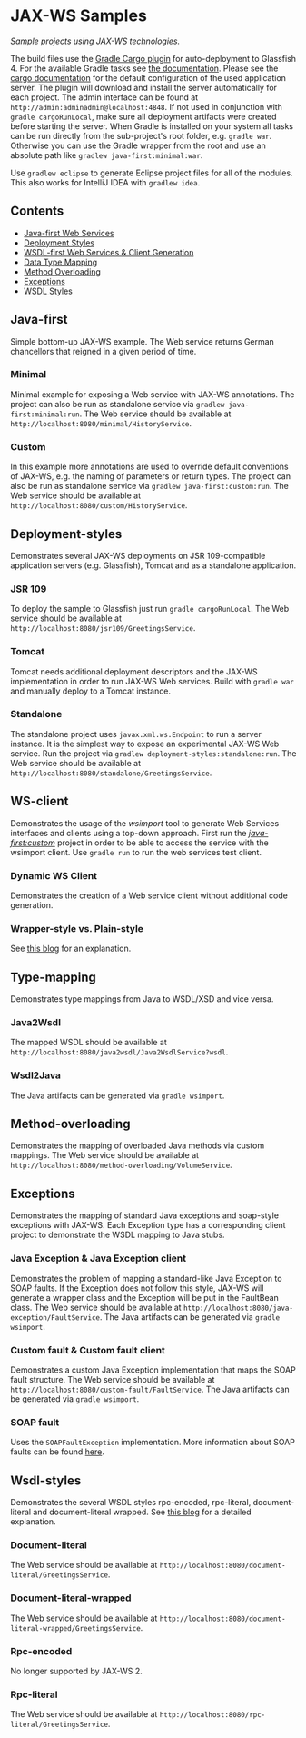 # JAX-WS Samples

*Sample projects using JAX-WS technologies.*

The build files use the [Gradle Cargo plugin](https://github.com/bmuschko/gradle-cargo-plugin) for auto-deployment to Glassfish 4.
For the available Gradle tasks see [the documentation](https://github.com/bmuschko/gradle-cargo-plugin#tasks). 
Please see the [cargo documentation](https://codehaus-cargo.github.io/cargo/Glassfish+4.x.html) for the default configuration of the used application server.
The plugin will download and install the server automatically for each project. The admin interface can be found at `http://admin:adminadmin@localhost:4848`. If not used in conjunction with `gradle cargoRunLocal`, make sure all deployment artifacts were created before starting the server.
When Gradle is installed on your system all tasks can be run directly from the sub-project's root folder, e.g. `gradle war`. Otherwise you can use the Gradle wrapper from the root and use an absolute path like `gradlew java-first:minimal:war`.

Use `gradlew eclipse` to generate Eclipse project files for all of the modules.
This also works for IntelliJ IDEA with `gradlew idea`.

## Contents
- [Java-first Web Services](#java-first)
- [Deployment Styles](#deployment-styles)
- [WSDL-first Web Services & Client Generation](#ws-client)
- [Data Type Mapping](#type-mapping)
- [Method Overloading](#method-overloading)
- [Exceptions](#exceptions)
- [WSDL Styles](#wsdl-styles)

## Java-first
Simple bottom-up JAX-WS example. The Web service returns German chancellors that reigned in a given period of time.

### Minimal
Minimal example for exposing a Web service with JAX-WS annotations.
The project can also be run as standalone service via `gradlew java-first:minimal:run`.
The Web service should be available at `http://localhost:8080/minimal/HistoryService`.

### Custom
In this example more annotations are used to override default conventions of JAX-WS, e.g. the naming of parameters or return types.
The project can also be run as standalone service via `gradlew java-first:custom:run`.
The Web service should be available at `http://localhost:8080/custom/HistoryService`.

## Deployment-styles
Demonstrates several JAX-WS deployments on JSR 109-compatible application servers (e.g. Glassfish), Tomcat and as a standalone application.

### JSR 109
To deploy the sample to Glassfish just run `gradle cargoRunLocal`.
The Web service should be available at `http://localhost:8080/jsr109/GreetingsService`.

### Tomcat
Tomcat needs additional deployment descriptors and the JAX-WS implementation in order to run JAX-WS Web services.
Build with `gradle war` and manually deploy to a Tomcat instance.

### Standalone
The standalone project uses `javax.xml.ws.Endpoint` to run a server instance. It is the simplest way to expose an experimental JAX-WS Web service. 
Run the project via `gradlew deployment-styles:standalone:run`.
The Web service should be available at `http://localhost:8080/standalone/GreetingsService`.

## WS-client
Demonstrates the usage of the *wsimport* tool to generate Web Services interfaces and clients using a top-down approach. First run the [*java-first:custom*](#java-first) project in order to be able to access the service with the wsimport client. Use `gradle run` to run the web services test client.

### Dynamic WS Client
Demonstrates the creation of a Web service client without additional code generation.

### Wrapper-style vs. Plain-style
See [this blog](http://myarch.com/wrappernon-wrapper-web-service-styles-things-you-need-to-know/) for an explanation.


## Type-mapping
Demonstrates type mappings from Java to WSDL/XSD and vice versa.

### Java2Wsdl
The mapped WSDL should be available at `http://localhost:8080/java2wsdl/Java2WsdlService?wsdl`.

### Wsdl2Java
The Java artifacts can be generated via `gradle wsimport`.

## Method-overloading
Demonstrates the mapping of overloaded Java methods via custom mappings.
The Web service should be available at `http://localhost:8080/method-overloading/VolumeService`.

## Exceptions
Demonstrates the mapping of standard Java exceptions and soap-style exceptions with JAX-WS. Each Exception type has a corresponding client project to demonstrate the WSDL mapping to Java stubs.

### Java Exception & Java Exception client
Demonstrates the problem of mapping a standard-like Java Exception to SOAP faults.
If the Exception does not follow this style, JAX-WS will generate a wrapper class and the Exception will be put in the FaultBean class.
The Web service should be available at `http://localhost:8080/java-exception/FaultService`.
The Java artifacts can be generated via `gradle wsimport`.

### Custom fault & Custom fault client
Demonstrates a custom Java Exception implementation that maps the SOAP fault structure.
The Web service should be available at `http://localhost:8080/custom-fault/FaultService`.
The Java artifacts can be generated via `gradle wsimport`.

### SOAP fault
Uses the `SOAPFaultException` implementation. More information about SOAP faults can be found [here](http://docs.oracle.com/cd/E19159-01/819-3669/bnbin/index.html).

## Wsdl-styles
Demonstrates the several WSDL styles rpc-encoded, rpc-literal, document-literal and document-literal wrapped.
See [this blog](http://www.ibm.com/developerworks/library/ws-whichwsdl/) for a detailed explanation.

### Document-literal
The Web service should be available at `http://localhost:8080/document-literal/GreetingsService`.

### Document-literal-wrapped
The Web service should be available at `http://localhost:8080/document-literal-wrapped/GreetingsService`.

### Rpc-encoded
No longer supported by JAX-WS 2.

### Rpc-literal
The Web service should be available at `http://localhost:8080/rpc-literal/GreetingsService`.
